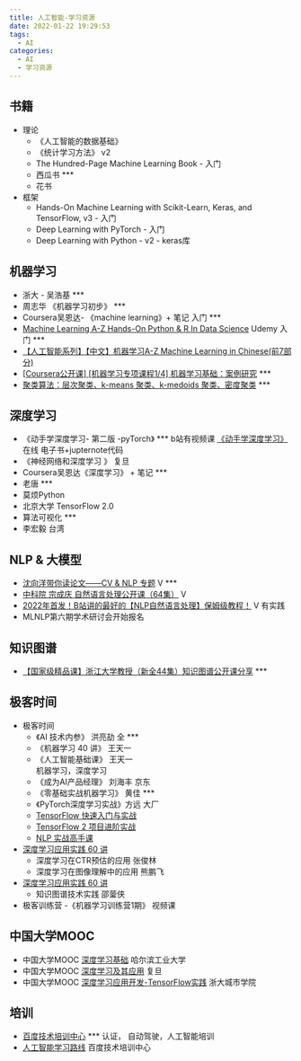 ```yaml
---
title: 人工智能-学习资源
date: 2022-01-22 19:29:53
tags:
  - AI
categories:
  - AI
  - 学习资源
---
```


<p></p>
<!-- more -->

## 书籍
+ 理论
  + 《人工智能的数据基础》
  + 《统计学习方法》 v2
  + The Hundred-Page Machine Learning Book - 入门
  + 西瓜书 ***
  + 花书
+ 框架
  + Hands-On Machine Learning with Scikit-Learn, Keras, and TensorFlow, v3 - 入门
  + Deep Learning with PyTorch - 入门
  + Deep Learning with Python - v2 - keras库

## 机器学习 
+ 浙大 - 吴浩基   ***
+ 周志华 《机器学习初步》 *** 
+ Coursera吴恩达- 《machine learning》+ 笔记  入门  *** 
+ [Machine Learning A-Z Hands-On Python & R In Data Science](https://www.bilibili.com/video/av79340208/)  Udemy 入门  ***
+ [【人工智能系列】【中文】机器学习A-Z Machine Learning in Chinese(前7部分)](https://www.bilibili.com/video/BV1KB4y1E73v)
+ [[Coursera公开课] [机器学习专项课程1/4] 机器学习基础：案例研究](https://www.bilibili.com/video/BV1jF411A7VF/)  ***
+ [聚类算法：层次聚类、k-means 聚类、k-medoids 聚类、密度聚类](https://www.bilibili.com/video/BV1Bg411Z77N)  ***

## 深度学习
+ 《动手学深度学习- 第二版 -pyTorch》  *** 
  b站有视频课
  [《动手学深度学习》](http://zh.d2l.ai/index.html) 在线
  电子书+jupternote代码
+ 《神经网络和深度学习 》 复旦  
+ Coursera吴恩达《深度学习》 + 笔记  ***
+ 老唐 ***
+ 莫烦Python 
+ 北京大学 TensorFlow 2.0
+ 算法可视化  ***
+ 李宏毅 台湾

## NLP & 大模型
+ [沈向洋带你读论文——CV & NLP 专题](https://www.zhihu.com/education/video-course/1546509363711614976) V ***
+ [中科院 宗成庆 自然语言处理公开课（64集）](https://www.bilibili.com/video/BV1Cb411T7Cd) V
+ [2022年首发！B站讲的最好的【NLP自然语言处理】保姆级教程！](https://www.bilibili.com/video/BV1C14y147dp)  V  有实践
+ MLNLP第六期学术研讨会开始报名

## 知识图谱
+ [【国家级精品课】浙江大学教授（新全44集）知识图谱公开课分享](https://www.bilibili.com/video/BV1VT411G7Y6?p=6)  *** 


## 极客时间
+ 极客时间
  + 《AI 技术内参》  洪亮劼   全 ***
  + 《机器学习 40 讲》  王天一 
  + 《人工智能基础课》  王天一   
     机器学习，深度学习
  + 《成为AI产品经理》  刘海丰 京东   
  + 《零基础实战机器学习》 黄佳  ***
  + 《PyTorch深度学习实战》方远 大厂
  +  [TensorFlow 快速入门与实战](https://time.geekbang.org/course/intro/100023001?tab=catalog)
  +  [TensorFlow 2 项目进阶实战](https://time.geekbang.org/course/intro/315)
  +  [NLP 实战高手课](https://time.geekbang.org/course/intro/100046401) 
+ [深度学习应用实践 60 讲](https://time.geekbang.org/course/detail/100005001-3090)
   + 深度学习在CTR预估的应用   张俊林
   + 深度学习在图像理解中的应用  熊鹏飞
+ [深度学习应用实践 60 讲](https://time.geekbang.org/course/detail/100005001-3090)
   + 知识图谱技术实践  邵蓥侠
+ 极客训练营 
  -《机器学习训练营1期》  视频课 
  
## 中国大学MOOC 
+ 中国大学MOOC [深度学习基础](https://www.icourse163.org/learn/HIT-1206320802?tid=1468208513#/learn/announce)   哈尔滨工业大学
+ 中国大学MOOC [深度学习及其应用](https://www.icourse163.org/course/FUDAN-1205806833)   复旦
+ 中国大学MOOC [深度学习应用开发-TensorFlow实践](https://www.icourse163.org/course/ZUCC-1206146808)  浙大城市学院

##  培训
+ [百度技术培训中心](http://bit.baidu.com/)  *** 认证， 自动驾驶，人工智能培训  
+  [人工智能学习路线](http://bit.baidu.com/courseRouteDetail?id=111)  百度技术培训中心
